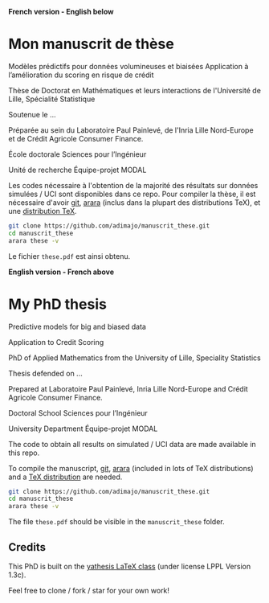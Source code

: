 **French version - English below**

# Mon manuscrit de thèse

Modèles prédictifs pour données volumineuses et biaisées
Application à l’amélioration du scoring en risque de crédit

Thèse de Doctorat en Mathématiques et leurs interactions de l'Université 
de Lille, Spécialité Statistique

Soutenue le ...

Préparée au sein du Laboratoire Paul Painlevé, de l'Inria Lille 
Nord-Europe et de Crédit Agricole Consumer Finance.

École doctorale Sciences pour l’Ingénieur

Unité de recherche Équipe-projet MODAL


Les codes nécessaire à l'obtention de la majorité des résultats sur données simulées / UCI sont disponibles dans ce repo.
Pour compiler la thèse, il est nécessaire d'avoir [git](https://git-scm.com/), [arara](https://github.com/cereda/arara) (inclus dans la plupart des distributions TeX), et une [distribution TeX](https://www.latex-project.org/get/).

```bash
git clone https://github.com/adimajo/manuscrit_these.git
cd manuscrit_these
arara these -v
```

Le fichier `these.pdf` est ainsi obtenu.

**English version - French above**

# My PhD thesis

Predictive models for big and biased data

Application to Credit Scoring


PhD of Applied Mathematics from the University of Lille, Speciality Statistics

Thesis defended on ...

Prepared at Laboratoire Paul Painlevé, Inria Lille Nord-Europe and Crédit Agricole Consumer Finance.

Doctoral School Sciences pour l’Ingénieur

University Department Équipe-projet MODAL


The code to obtain all results on simulated / UCI data are made available in this repo.

To compile the manuscript, [git](https://git-scm.com/), [arara](https://github.com/cereda/arara) (included in lots of TeX distributions) and a [TeX distribution](https://www.latex-project.org/get/) are needed.

```bash
git clone https://github.com/adimajo/manuscrit_these.git
cd manuscrit_these
arara these -v
```

The file `these.pdf` should be visible in the `manuscrit_these` folder.

## Credits

This PhD is built on the [yathesis LaTeX class](https://ctan.org/pkg/yathesis) (under license LPPL Ver­sion 1.3c).

Feel free to clone / fork / star for your own work!